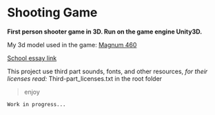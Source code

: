 # Shooting Game

__First person shooter game in 3D. Run on the game engine Unity3D.__

My 3d model used in the game: [Magnum 460](https://github.com/TheGoodFella/magnum460Blend)<br/>

[School essay link](http://tesine.marconirovereto.it/dettagli.html?2016.5BI.9)

This project use third part sounds, fonts, and other resources, _for their licenses read:_ Third-part_licenses.txt in the root folder

>enjoy

```
Work in progress...
```
